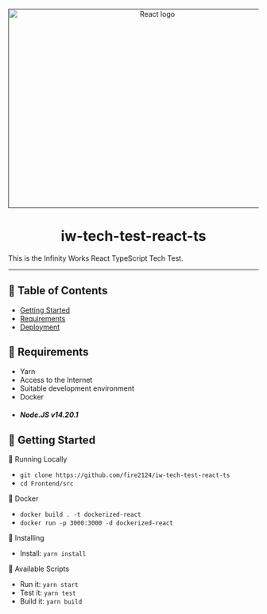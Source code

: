 <p align="center">
  <a href="" rel="noopener">
 <img width=584px height=400px src="https://dwglogo.com/wp-content/uploads/2017/09/1460px-React_logo.png" alt="React logo"></a>
</p>

<h1 align="center">  iw-tech-test-react-ts </h1>

<p align="left">This is the Infinity Works React TypeScript Tech Test.</p>

---

## 📝 Table of Contents

- [Getting Started](#getting_started)
- [Requirements](#requirements) 
- [Deployment](#deployment)

## 🤔 Requirements <a name = "requirements"></a>

- Yarn
- Access to the Internet
- Suitable development environment
- Docker
- ##### Node.JS v14.20.1

## 🏁 Getting Started  <a name = "getting_started"></a>

👷 Running Locally
- `git clone https://github.com/fire2124/iw-tech-test-react-ts`
- `cd Frontend/src `


👷 Docker
- `docker build . -t dockerized-react`
- `docker run -p 3000:3000 -d dockerized-react`

👷 Installing
- Install: `yarn install`

👷 Available Scripts
- Run it: `yarn start`
- Test it: `yarn test`
- Build it: `yarn build`


